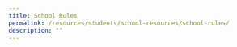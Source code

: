 ```yaml
---
title: School Rules
permalink: /resources/students/school-resources/school-rules/
description: ""
---
```


